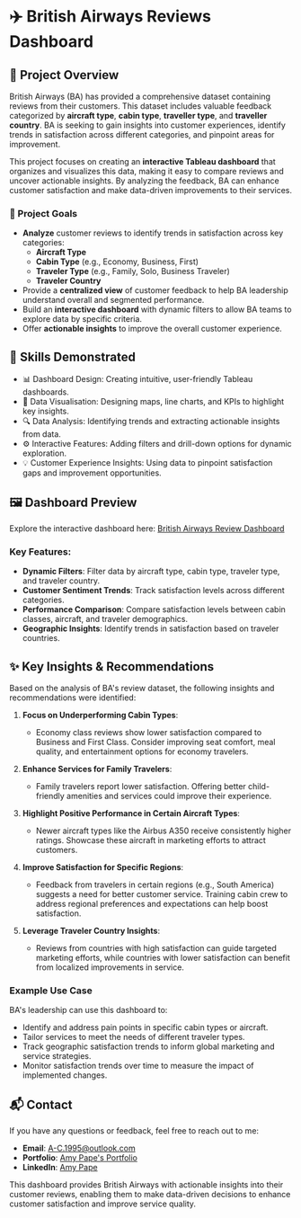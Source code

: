 # ✈️ British Airways Reviews Dashboard

## 🚀 Project Overview

British Airways (BA) has provided a comprehensive dataset containing reviews from their customers. This dataset includes valuable feedback categorized by **aircraft type**, **cabin type**, **traveller type**, and **traveller country**. BA is seeking to gain insights into customer experiences, identify trends in satisfaction across different categories, and pinpoint areas for improvement.

This project focuses on creating an **interactive Tableau dashboard** that organizes and visualizes this data, making it easy to compare reviews and uncover actionable insights. By analyzing the feedback, BA can enhance customer satisfaction and make data-driven improvements to their services.

### 🎯 Project Goals
- **Analyze** customer reviews to identify trends in satisfaction across key categories:
  - **Aircraft Type**
  - **Cabin Type** (e.g., Economy, Business, First)
  - **Traveler Type** (e.g., Family, Solo, Business Traveler)
  - **Traveler Country**
- Provide a **centralized view** of customer feedback to help BA leadership understand overall and segmented performance.
- Build an **interactive dashboard** with dynamic filters to allow BA teams to explore data by specific criteria.
- Offer **actionable insights** to improve the overall customer experience.

## 🔧 Skills Demonstrated
- 📊 Dashboard Design: Creating intuitive, user-friendly Tableau dashboards.
- 🎨 Data Visualisation: Designing maps, line charts, and KPIs to highlight key insights.
- 🔍 Data Analysis: Identifying trends and extracting actionable insights from data.
- ⚙️ Interactive Features: Adding filters and drill-down options for dynamic exploration.
- 💡 Customer Experience Insights: Using data to pinpoint satisfaction gaps and improvement opportunities.

## 🖼 Dashboard Preview
Explore the interactive dashboard here: [British Airways Review Dashboard](https://public.tableau.com/app/profile/amy.pape/viz/BritishAirwaysReviewDashboard_17387826696400/Dashboard1?publish=yes)

### Key Features:
- **Dynamic Filters**: Filter data by aircraft type, cabin type, traveler type, and traveler country.
- **Customer Sentiment Trends**: Track satisfaction levels across different categories.
- **Performance Comparison**: Compare satisfaction levels between cabin classes, aircraft, and traveler demographics.
- **Geographic Insights**: Identify trends in satisfaction based on traveler countries.

## ✨ Key Insights & Recommendations
Based on the analysis of BA's review dataset, the following insights and recommendations were identified:

1. **Focus on Underperforming Cabin Types**:  
   - Economy class reviews show lower satisfaction compared to Business and First Class. Consider improving seat comfort, meal quality, and entertainment options for economy travelers.
   
2. **Enhance Services for Family Travelers**:  
   - Family travelers report lower satisfaction. Offering better child-friendly amenities and services could improve their experience.

3. **Highlight Positive Performance in Certain Aircraft Types**:  
   - Newer aircraft types like the Airbus A350 receive consistently higher ratings. Showcase these aircraft in marketing efforts to attract customers.

4. **Improve Satisfaction for Specific Regions**:  
   - Feedback from travelers in certain regions (e.g., South America) suggests a need for better customer service. Training cabin crew to address regional preferences and expectations can help boost satisfaction.

5. **Leverage Traveler Country Insights**:  
   - Reviews from countries with high satisfaction can guide targeted marketing efforts, while countries with lower satisfaction can benefit from localized improvements in service.

### Example Use Case
BA's leadership can use this dashboard to:
- Identify and address pain points in specific cabin types or aircraft.
- Tailor services to meet the needs of different traveler types.
- Track geographic satisfaction trends to inform global marketing and service strategies.
- Monitor satisfaction trends over time to measure the impact of implemented changes.

## 📬 Contact
If you have any questions or feedback, feel free to reach out to me:

- **Email**: [A-C.1995@outlook.com](mailto:A-C.1995@outlook.com)
- **Portfolio**: [Amy Pape's Portfolio](https://nickel-firewall-ddd.notion.site/Portfolio-11c9fd87eec380a48e67c782aa452c7a?pvs=74)
- **LinkedIn**: [Amy Pape](https://www.linkedin.com/in/amy-pape-0296592b2/)

This dashboard provides British Airways with actionable insights into their customer reviews, enabling them to make data-driven decisions to enhance customer satisfaction and improve service quality.
```
